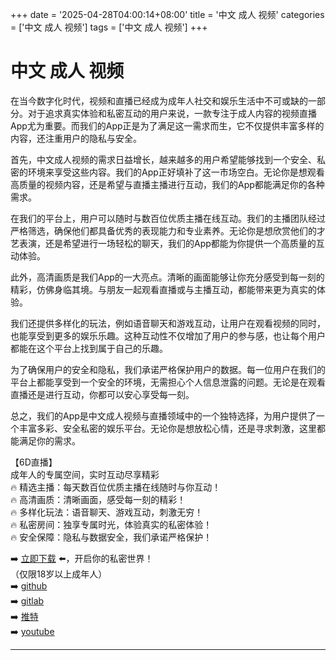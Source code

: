 +++
date = '2025-04-28T04:00:14+08:00'
title = '中文 成人 视频'
categories = ['中文 成人 视频']
tags = ['中文 成人 视频']
+++

# 中文 成人 视频

在当今数字化时代，视频和直播已经成为成年人社交和娱乐生活中不可或缺的一部分。对于追求真实体验和私密互动的用户来说，一款专注于成人内容的视频直播App尤为重要。而我们的App正是为了满足这一需求而生，它不仅提供丰富多样的内容，还注重用户的隐私与安全。

首先，中文成人视频的需求日益增长，越来越多的用户希望能够找到一个安全、私密的环境来享受这些内容。我们的App正好填补了这一市场空白。无论你是想观看高质量的视频内容，还是希望与直播主播进行互动，我们的App都能满足你的各种需求。

在我们的平台上，用户可以随时与数百位优质主播在线互动。我们的主播团队经过严格筛选，确保他们都具备优秀的表现能力和专业素养。无论你是想欣赏他们的才艺表演，还是希望进行一场轻松的聊天，我们的App都能为你提供一个高质量的互动体验。

此外，高清画质是我们App的一大亮点。清晰的画面能够让你充分感受到每一刻的精彩，仿佛身临其境。与朋友一起观看直播或与主播互动，都能带来更为真实的体验。

我们还提供多样化的玩法，例如语音聊天和游戏互动，让用户在观看视频的同时，也能享受到更多的娱乐乐趣。这种互动性不仅增加了用户的参与感，也让每个用户都能在这个平台上找到属于自己的乐趣。

为了确保用户的安全和隐私，我们承诺严格保护用户的数据。每一位用户在我们的平台上都能享受到一个安全的环境，无需担心个人信息泄露的问题。无论是在观看直播还是进行互动，你都可以安心享受每一刻。

总之，我们的App是中文成人视频与直播领域中的一个独特选择，为用户提供了一个丰富多彩、安全私密的娱乐平台。无论你是想放松心情，还是寻求刺激，这里都能满足你的需求。

【6D直播】  
成年人的专属空间，实时互动尽享精彩  
🔥 精选主播：每天数百位优质主播在线随时与你互动！  
🔥 高清画质：清晰画面，感受每一刻的精彩！  
🔥 多样化玩法：语音聊天、游戏互动，刺激无穷！  
🔥 私密房间：独享专属时光，体验真实的私密体验！  
🔥 安全保障：隐私与数据安全，我们承诺严格保护！  

➡️ [立即下载](https://down123.s3.ap-east-1.amazonaws.com/down/down.html?channelCode=blog) ⬅️，开启你的私密世界！  
（仅限18岁以上成年人）  
➡️ [github](https://aldult-live.github.io/)  
➡️ [gitlab](https://seo-09598d.gitlab.io/)  
➡️ [推特](https://x.com/wegame33)  
➡️ [youtube](https://www.youtube.com/@6Dlive)  


---

